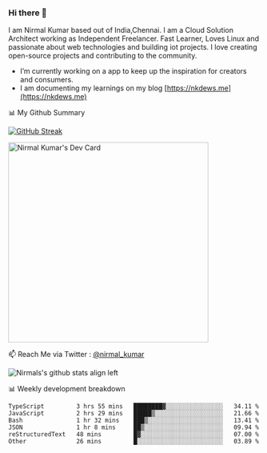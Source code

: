 ### Hi there 👋

 I am Nirmal Kumar based out of India,Chennai. I am a Cloud Solution Architect working as Independent Freelancer. Fast Learner, Loves Linux and passionate about web technologies and building iot projects. I love creating open-source projects and contributing to the community.

- I’m currently working on a app to keep up the inspiration for creators and consumers.
- I am documenting my learnings on my blog [https://nkdews.me](https://nkdews.me)


📊 My Github Summary

[![GitHub Streak](https://github-readme-streak-stats.herokuapp.com?user=nk-gears&theme=dark&hide_border=true&date_format=M%20j%5B%2C%20Y%5D)](https://git.io/streak-stats)

<a href="https://app.daily.dev/nirmal_kumar"><img src="https://api.daily.dev/devcards/a16cfcf02d384b16b41de71ce4d1d811.png?r=8ve" width="400" alt="Nirmal Kumar's Dev Card"/></a>

📫 Reach Me via  Twitter : [@nirmal_kumar](https://twitter.com/nirmal_kumar)

![Nirmals's github stats align left](https://github-readme-stats.vercel.app/api?username=nk-gears&show_icons=true)


📊 Weekly development breakdown

<!--START_SECTION:waka-->

```text
TypeScript         3 hrs 55 mins   ████████▓░░░░░░░░░░░░░░░░   34.11 %
JavaScript         2 hrs 29 mins   █████▒░░░░░░░░░░░░░░░░░░░   21.66 %
Bash               1 hr 32 mins    ███▒░░░░░░░░░░░░░░░░░░░░░   13.41 %
JSON               1 hr 8 mins     ██▒░░░░░░░░░░░░░░░░░░░░░░   09.94 %
reStructuredText   48 mins         █▓░░░░░░░░░░░░░░░░░░░░░░░   07.00 %
Other              26 mins         █░░░░░░░░░░░░░░░░░░░░░░░░   03.89 %
```

<!--END_SECTION:waka-->


